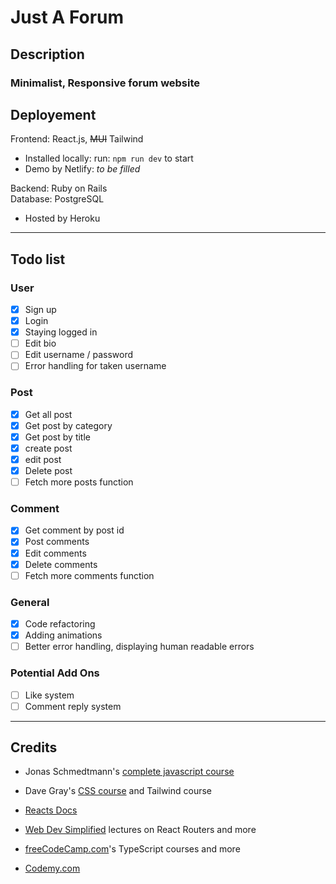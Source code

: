 # Just A Forum

## Description

### Minimalist, Responsive forum website

## Deployement

Frontend: React.js, ~~MUI~~ Tailwind

- Installed locally: run: `npm run dev` to start
- Demo by Netlify: _to be filled_

Backend: Ruby on Rails  
Database: PostgreSQL

- Hosted by Heroku

---

## Todo list

### User

- [x] Sign up
- [x] Login
- [x] Staying logged in
- [ ] Edit bio
- [ ] Edit username / password
- [ ] Error handling for taken username

### Post

- [x] Get all post
- [x] Get post by category
- [x] Get post by title
- [x] create post
- [x] edit post
- [x] Delete post
- [ ] Fetch more posts function

### Comment

- [x] Get comment by post id
- [x] Post comments
- [x] Edit comments
- [x] Delete comments
- [ ] Fetch more comments function

### General

- [x] Code refactoring
- [x] Adding animations
- [ ] Better error handling, displaying human readable errors

### Potential Add Ons

- [ ] Like system
- [ ] Comment reply system

---

## Credits

- Jonas Schmedtmann's [complete javascript course](https://www.udemy.com/course/the-complete-javascript-course/)

- Dave Gray's [CSS course](https://www.youtube.com/watch?v=n4R2E7O-Ngo) and Tailwind course

- [Reacts Docs](https://beta.reactjs.org/learn)

- [Web Dev Simplified](https://www.youtube.com/@WebDevSimplified) lectures on React Routers and more

- [freeCodeCamp.com](https://www.youtube.com/@freecodecamp)'s TypeScript courses and more

- [Codemy.com](https://www.youtube.com/@Codemycom)
